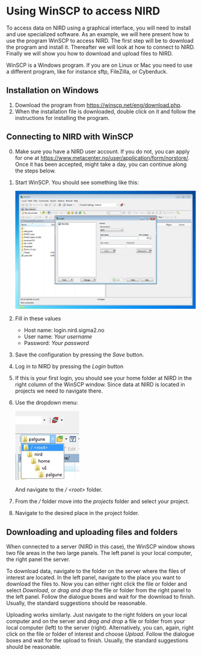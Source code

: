 # Using WinSCP to access NIRD

To access data on NIRD using a graphical interface, you will need to install and use specialized software.
As an example, we will here present how to use the program WinSCP to access NIRD. The first step will be to download the program and install it. Thereafter we will look at how to connect to NIRD. Finally we will show you how to download and upload files to NIRD.

WinSCP is a Windows program. If you are on Linux or Mac you need to use a different program, like for instance sftp, FileZilla, or Cyberduck.

## Installation on Windows

1.  Download the program from  <https://winscp.net/eng/download.php>.
2.  When the installation file is downloaded, double click on it and follow the instructions for installing the program.

## Connecting to NIRD with WinSCP

0. Make sure you have a NIRD user account. If you do not, you can apply for one at <https://www.metacenter.no/user/application/form/norstore/>. Once it has been accepted, might take a day, you can continue along the steps below.
1. Start WinSCP. You should see something like this:

    ![WinSCP startup](images/WinSCP_start.jpg)

2. Fill in these values
    - Host name: login.nird.sigma2.no
    - User name: *Your username*
    - Password: *Your password*
3. Save the configuration by pressing the *Save* button.
4. Log in to NIRD by pressing the *Login* button
5. If this is your first login, you should see your home folder at NIRD in the right column of the WinSCP window.
   Since data at NIRD is located in projects we need to navigate there.
6. Use the dropdown menu:
    
    ![Dropdown](images/WinSCP_dropdown.jpg)

   And navigate to the */ &lt;root&gt;* folder.
7. From the */* folder move into the *projects* folder and select your project.
8. Navigate to the desired place in the project folder.


## Downloading and uploading files and folders

When connected to a server (NIRD in this case), the WinSCP window shows two file areas in the two large panels. The left panel is your local computer, the right panel the server.

To download data, navigate to the folder on the server where the files of interest are located. In the left panel, navigate to the place you want to download the files to. Now you can either right click the file or folder and select *Download*, or *drag and drop* the file or folder from the right panel to the left panel. Follow the dialogue boxes and wait for the download to finish. Usually, the standard suggestions should be reasonable.

Uploading works similarly. Just navigate to the right folders on your local computer and on the server and *drag and drop* a file or folder from your local computer (left) to the server (right). Alternatively, you can, again, right click on the file or folder of interest and choose *Upload*. Follow the dialogue boxes and wait for the upload to finish. Usually, the standard suggestions should be reasonable.
